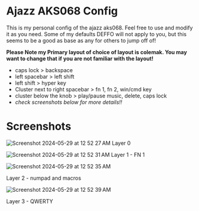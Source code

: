 
# Ajazz AKS068 Config
This is my personal config of the ajazz aks068. Feel free to use and modify it as you need. Some of my defaults DEFFO will not apply to you, but this seems to be a good as base as any for others to jump off of! 

**Please Note my Primary layout of choice of layout is colemak. You may want to change that if you are not familiar with the layout!**

- caps lock > backspace
- left spacebar > left shift
- left shift > hyper key
- Cluster next to right spacebar > fn 1, fn 2, win/cmd key
- cluster below the knob > play/pause music, delete, caps lock
- *check screenshots below for more details!!*

# Screenshots
![Screenshot 2024-05-29 at 12 52 27 AM](https://github.com/artsyfriedchicken/aks068-pro-config/assets/100123017/dfc21733-d182-408a-8c0c-281c98488095)
Layer 0


![Screenshot 2024-05-29 at 12 52 31 AM](https://github.com/artsyfriedchicken/aks068-pro-config/assets/100123017/0d4639f2-115a-4c34-bbb0-d71ff0b83b2f)
Layer 1 - FN 1


![Screenshot 2024-05-29 at 12 52 35 AM](https://github.com/artsyfriedchicken/aks068-pro-config/assets/100123017/9e77ebcf-a376-4a40-8b1d-670ba9de2594)

Layer 2 - numpad and macros

  ![Screenshot 2024-05-29 at 12 52 39 AM](https://github.com/artsyfriedchicken/aks068-pro-config/assets/100123017/170d6134-199f-4be8-aa19-fb80e42e280b)

Layer 3 - QWERTY 


  
